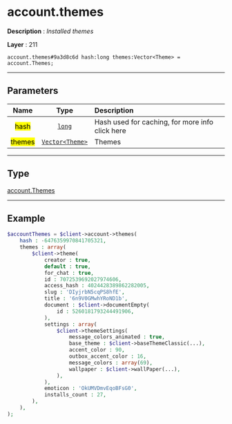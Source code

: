 # account.themes

**Description** : *Installed themes*

**Layer** : 211

```tl
account.themes#9a3d8c6d hash:long themes:Vector<Theme> = account.Themes;
```

---

## Parameters

| Name | Type | Description |
| :---: | :---: | :--- |
| <mark>hash</mark> | [`long`](type/long) | Hash used for caching, for more info click here |
| <mark>themes</mark> | [`Vector<Theme>`](type/Theme) | Themes |

---

## Type

[account.Themes](type/account.Themes)

---

## Example

```php
$accountThemes = $client->account->themes(
	hash : -6476359970841705321,
	themes : array(
		$client->theme(
			creator : true,
			default : true,
			for_chat : true,
			id : 7072539692027974606,
			access_hash : 4024428389862282005,
			slug : 'DIyjrbN5cqPS8hfE',
			title : '6n9V0GMwhYRoND1b',
			document : $client->documentEmpty(
				id : 5260181793244491906,
			),
			settings : array(
				$client->themeSettings(
					message_colors_animated : true,
					base_theme : $client->baseThemeClassic(...),
					accent_color : 90,
					outbox_accent_color : 16,
					message_colors : array(69),
					wallpaper : $client->wallPaper(...),
				),
			),
			emoticon : 'OkUMVDmvEqoBFsG0',
			installs_count : 27,
		),
	),
);
```